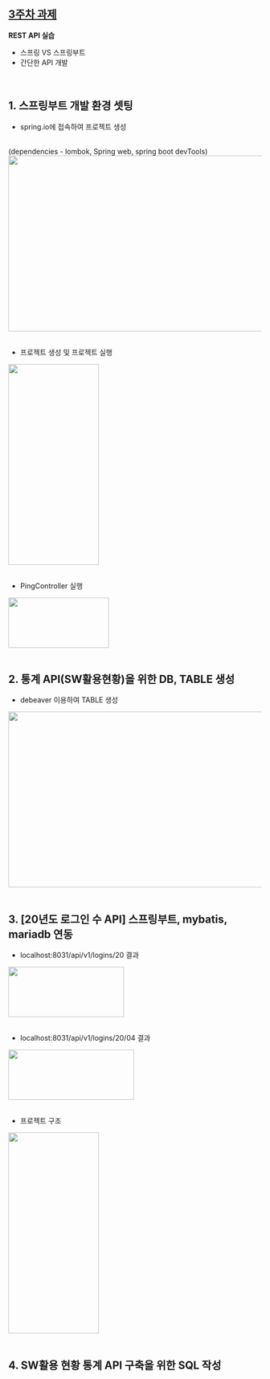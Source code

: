 ## [3주차 과제](https://github.com/pia01190/comento-bootcamp/tree/main/3%EC%A3%BC%EC%B0%A8_%EA%B3%BC%EC%A0%9C)
**REST API 실습**
- 스프링 VS 스프링부트
- 간단한 API 개발

<br>

## 1. 스프링부트 개발 환경 셋팅
- spring.io에 접속하여 프로젝트 생성
<br>
(dependencies - lombok, Spring web, spring boot devTools)
<br>
<img src="https://github.com/user-attachments/assets/dc17a81e-3d7c-40bf-aa7c-28d097b5f27d" width="600" height="350"/>

<br>
<br>

- 프로젝트 생성 및 프로젝트 실행
<img src="https://github.com/user-attachments/assets/3ac50554-fde4-4b33-bcf9-c714b91f8d01" width="180" height="400"/>

<br>
<br>

- PingController 실행
<img src="https://github.com/user-attachments/assets/3f862407-15f6-4367-8b93-5b2d85a5c68c" width="200" height="100"/>

<br>
<br>

## 2. 통계 API(SW활용현황)을 위한 DB, TABLE 생성
- debeaver 이용하여 TABLE 생성
<img src="https://github.com/user-attachments/assets/891cb510-9aaa-411b-984a-20edb4de7e76" width="600" height="350"/>

<br>
<br>

## 3. [20년도 로그인 수 API] 스프링부트, mybatis, mariadb 연동
- localhost:8031/api/v1/logins/20 결과
<img src="https://github.com/user-attachments/assets/18c502d1-e102-4e69-947d-2d2ca3354a3a" width="230" height="100"/>

<br>
<br>

- localhost:8031/api/v1/logins/20/04 결과
<img src="https://github.com/user-attachments/assets/8577dfb5-56be-42b6-b7ca-46fb8f402205" width="250" height="100"/>

<br>
<br>

- 프로젝트 구조
<img src="https://github.com/user-attachments/assets/4aa579c7-2399-47ed-950e-d945f3017f38" width="180" height="400"/>

<br>
<br>

## 4. SW활용 현황 통계 API 구축을 위한 SQL 작성
